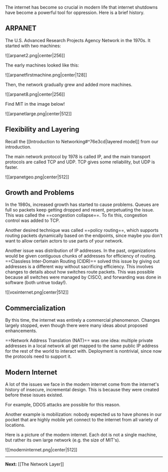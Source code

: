 The internet has become so crucial in modern life that internet shutdowns have become a powerful tool for oppression. Here is a brief history.

## ARPANET

The U.S. Advanced Research Projects Agency Network in the 1970s. It started with two machines:

![[arpanet2.png|center|256]]

The early machines looked like this:

![[arpanetfirstmachine.png|center|128]]

Then, the network gradually grew and added more machines.

![[arpanet8.png|center|256]]

Find MIT in the image below!

![[arpanetlarge.png|center|512]]


## Flexibility and Layering

Recall the [[Introduction to Networking#^76e3cd|layered model]] from our introduction.

The main network protocol by 1978 is called IP, and the main transport protocols are called TCP and UDP. TCP gives some reliability, but UDP is faster.

![[arpanetgeo.png|center|512]]

## Growth and Problems

In the 1980s, increased growth has started to cause problems. Queues are full so packets keep getting dropped and resent, perpetuating the issue. This was called the ==congestion collapse==. To fix this, congestion control was added to TCP.

Another desired technique was called ==policy routing==, which supports routing packets dynamically based on the endpoints, since maybe you don't want to allow certain actors to use parts of your network.

Another issue was distribution of IP addresses. In the past, organizations would be given contiguous chunks of addresses for efficiency of routing. ==Classless Inter-Domain Routing (CIDR)== solved this issue by giving out addresses is a different way without sacrificing efficiency. This involves changes to details about how switches route packets. This was possible because all switches were managed by CISCO, and forwarding was done in software (both untrue today!).

![[voxinternet.png|center|512]]

## Commercialization

By this time, the internet was entirely a commercial phenomenon. Changes largely stopped, even though there were many ideas about proposed enhancements. 

==Network Address Translation (NAT)== was one idea: multiple private addresses in a local network all get mapped to the same public IP address for the rest of the world to interact with. Deployment is nontrivial, since now the protocols need to support it.

## Modern Internet

A lot of the issues we face in the modern internet come from the internet's history of insecure, incremental design. This is because they were created before these issues existed.

For example, DDOS attacks are possible for this reason.

Another example is mobilization: nobody expected us to have phones in our pocket that are highly mobile yet connect to the internet from all variety of locations.

Here is a picture of the modern internet. Each dot is not a single machine, but rather its own large network (e.g. the size of MIT's).

![[moderninternet.png|center|512]]

---

**Next:** [[The Network Layer]]